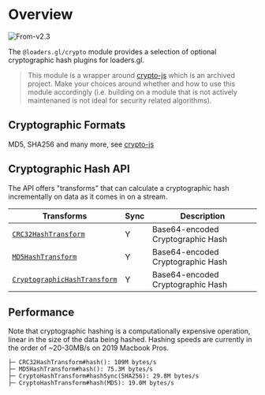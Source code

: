 # Overview

<p class="badges">
  <img src="https://img.shields.io/badge/From-v2.3-blue.svg?style=flat-square" alt="From-v2.3" /> 
</p>

The `@loaders.gl/crypto` module provides a selection of optional cryptographic hash plugins for loaders.gl.

> This module is a wrapper around [crypto-js](https://github.com/brix/crypto-js) which is an archived project. Make your choices around whether and how to use this module accordingly (i.e. building on a module that is not actively maintenaned is not ideal for security related algorithms).

## Cryptographic Formats

MD5, SHA256 and many more, see [crypto-js](https://github.com/brix/crypto-js)

## Cryptographic Hash API

The API offers "transforms" that can calculate a cryptographic hash incrementally on data as it comes in on a stream.

| Transforms                                                                                     | Sync | Description                       |
| ---------------------------------------------------------------------------------------------- | ---- | --------------------------------- |
| [`CRC32HashTransform`](modules/crypto/docs/api-reference/cryptographic-hash-transform)         | Y    | Base64-encoded Cryptographic Hash |
| [`MD5HashTransform`](modules/crypto/docs/api-reference/cryptographic-hash-transform)           | Y    | Base64-encoded Cryptographic Hash |
| [`CryptographicHashTransform`](modules/crypto/docs/api-reference/cryptographic-hash-transform) | Y    | Base64-encoded Cryptographic Hash |

## Performance

Note that cryptographic hashing is a computationally expensive operation, linear in the size of the data being hashed. Hashing speeds are currently in the order of ~20-30MB/s on 2019 Macbook Pros.

```
├─ CRC32HashTransform#hash(): 109M bytes/s
├─ MD5HashTransform#hash(): 75.3M bytes/s
├─ CryptoHashTransform#hashSync(SHA256): 29.8M bytes/s
├─ CryptoHashTransform#hash(MD5): 19.0M bytes/s
```
